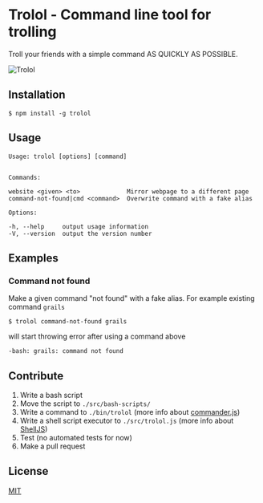 # Trolol - Command line tool for trolling

Troll your friends with a simple command AS QUICKLY AS POSSIBLE.

![Trolol](https://media.giphy.com/media/4dLgdkQM2kfCg/giphy.gif)

## Installation

```
$ npm install -g trolol
```

## Usage

```
Usage: trolol [options] [command]


Commands:

website <given> <to>             Mirror webpage to a different page
command-not-found|cmd <command>  Overwrite command with a fake alias

Options:

-h, --help     output usage information
-V, --version  output the version number

```

## Examples

### Command not found

Make a given command "not found" with a fake alias. For example existing command `grails`

```
$ trolol command-not-found grails
```

will start throwing error after using a command above

```
-bash: grails: command not found
```

## Contribute

1. Write a bash script
2. Move the script to `./src/bash-scripts/`
3. Write a command to `./bin/trolol` (more info about [commander.js](https://github.com/tj/commander.js))
4. Write a shell script executor to `./src/trolol.js` (more info about [ShellJS](https://github.com/shelljs/shelljs))
5. Test (no automated tests for now)
6. Make a pull request

## License

[MIT](//github.com/ukupat/trolol/blob/master/LICENSE)
